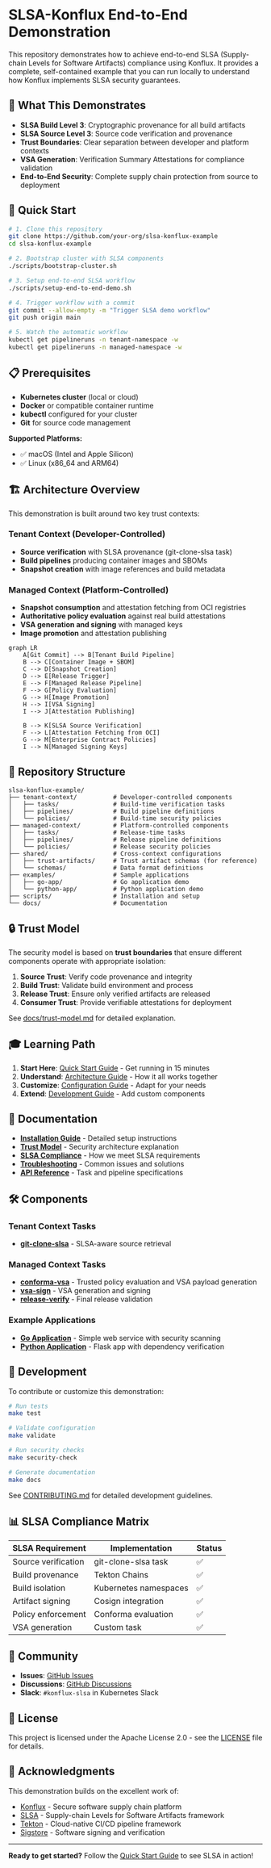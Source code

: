 # SLSA-Konflux End-to-End Demonstration

This repository demonstrates how to achieve end-to-end SLSA (Supply-chain Levels for Software Artifacts) compliance using Konflux. It provides a complete, self-contained example that you can run locally to understand how Konflux implements SLSA security guarantees.

## 🎯 What This Demonstrates

- **SLSA Build Level 3**: Cryptographic provenance for all build artifacts
- **SLSA Source Level 3**: Source code verification and provenance 
- **Trust Boundaries**: Clear separation between developer and platform contexts
- **VSA Generation**: Verification Summary Attestations for compliance validation
- **End-to-End Security**: Complete supply chain protection from source to deployment

## 🚀 Quick Start

```bash
# 1. Clone this repository
git clone https://github.com/your-org/slsa-konflux-example
cd slsa-konflux-example

# 2. Bootstrap cluster with SLSA components
./scripts/bootstrap-cluster.sh

# 3. Setup end-to-end SLSA workflow  
./scripts/setup-end-to-end-demo.sh

# 4. Trigger workflow with a commit
git commit --allow-empty -m "Trigger SLSA demo workflow"
git push origin main

# 5. Watch the automatic workflow
kubectl get pipelineruns -n tenant-namespace -w
kubectl get pipelineruns -n managed-namespace -w
```

## 📋 Prerequisites

- **Kubernetes cluster** (local or cloud)
- **Docker** or compatible container runtime
- **kubectl** configured for your cluster
- **Git** for source code management

**Supported Platforms:**
- ✅ macOS (Intel and Apple Silicon)
- ✅ Linux (x86_64 and ARM64)

## 🏗️ Architecture Overview

This demonstration is built around two key trust contexts:

### Tenant Context (Developer-Controlled)
- **Source verification** with SLSA provenance (git-clone-slsa task)
- **Build pipelines** producing container images and SBOMs
- **Snapshot creation** with image references and build metadata

### Managed Context (Platform-Controlled)  
- **Snapshot consumption** and attestation fetching from OCI registries
- **Authoritative policy evaluation** against real build attestations
- **VSA generation and signing** with managed keys
- **Image promotion** and attestation publishing

```mermaid
graph LR
    A[Git Commit] --> B[Tenant Build Pipeline]
    B --> C[Container Image + SBOM]
    C --> D[Snapshot Creation]
    D --> E[Release Trigger]
    E --> F[Managed Release Pipeline]
    F --> G[Policy Evaluation]
    G --> H[Image Promotion]
    H --> I[VSA Signing]
    I --> J[Attestation Publishing]
    
    B --> K[SLSA Source Verification]
    F --> L[Attestation Fetching from OCI]
    G --> M[Enterprise Contract Policies]
    I --> N[Managed Signing Keys]
```

## 📁 Repository Structure

```
slsa-konflux-example/
├── tenant-context/          # Developer-controlled components
│   ├── tasks/               # Build-time verification tasks
│   ├── pipelines/           # Build pipeline definitions
│   └── policies/            # Build-time security policies
├── managed-context/         # Platform-controlled components
│   ├── tasks/               # Release-time tasks
│   ├── pipelines/           # Release pipeline definitions
│   └── policies/            # Release security policies
├── shared/                  # Cross-context configurations
│   ├── trust-artifacts/     # Trust artifact schemas (for reference)
│   └── schemas/             # Data format definitions
├── examples/                # Sample applications
│   ├── go-app/              # Go application demo
│   └── python-app/          # Python application demo
├── scripts/                 # Installation and setup
└── docs/                    # Documentation
```

## 🔒 Trust Model

The security model is based on **trust boundaries** that ensure different components operate with appropriate isolation:

1. **Source Trust**: Verify code provenance and integrity
2. **Build Trust**: Validate build environment and process
3. **Release Trust**: Ensure only verified artifacts are released
4. **Consumer Trust**: Provide verifiable attestations for deployment

See [docs/trust-model.md](docs/trust-model.md) for detailed explanation.

## 🎓 Learning Path

1. **Start Here**: [Quick Start Guide](docs/quick-start.md) - Get running in 15 minutes
2. **Understand**: [Architecture Guide](docs/architecture.md) - How it all works together  
3. **Customize**: [Configuration Guide](docs/configuration.md) - Adapt for your needs
4. **Extend**: [Development Guide](docs/development.md) - Add custom components

## 📖 Documentation

- **[Installation Guide](docs/installation.md)** - Detailed setup instructions
- **[Trust Model](docs/trust-model.md)** - Security architecture explanation
- **[SLSA Compliance](docs/slsa-compliance.md)** - How we meet SLSA requirements
- **[Troubleshooting](docs/troubleshooting.md)** - Common issues and solutions
- **[API Reference](docs/api-reference.md)** - Task and pipeline specifications

## 🛠️ Components

### Tenant Context Tasks
- **[git-clone-slsa](tenant-context/tasks/git-clone-slsa/)** - SLSA-aware source retrieval

### Managed Context Tasks  
- **[conforma-vsa](managed-context/tasks/conforma-vsa/)** - Trusted policy evaluation and VSA payload generation
- **[vsa-sign](managed-context/tasks/vsa-sign/)** - VSA generation and signing
- **[release-verify](managed-context/tasks/release-verify/)** - Final release validation

### Example Applications
- **[Go Application](examples/go-app/)** - Simple web service with security scanning
- **[Python Application](examples/python-app/)** - Flask app with dependency verification

## 🔧 Development

To contribute or customize this demonstration:

```bash
# Run tests
make test

# Validate configuration
make validate

# Run security checks  
make security-check

# Generate documentation
make docs
```

See [CONTRIBUTING.md](CONTRIBUTING.md) for detailed development guidelines.

## 📊 SLSA Compliance Matrix

| SLSA Requirement | Implementation | Status |
|-----------------|----------------|---------|
| Source verification | git-clone-slsa task | ✅ |
| Build provenance | Tekton Chains | ✅ |
| Build isolation | Kubernetes namespaces | ✅ |
| Artifact signing | Cosign integration | ✅ |
| Policy enforcement | Conforma evaluation | ✅ |
| VSA generation | Custom task | ✅ |

## 🤝 Community

- **Issues**: [GitHub Issues](https://github.com/your-org/slsa-konflux-example/issues)
- **Discussions**: [GitHub Discussions](https://github.com/your-org/slsa-konflux-example/discussions)  
- **Slack**: `#konflux-slsa` in Kubernetes Slack

## 📄 License

This project is licensed under the Apache License 2.0 - see the [LICENSE](LICENSE) file for details.

## 🙏 Acknowledgments

This demonstration builds on the excellent work of:
- [Konflux](https://konflux-ci.dev/) - Secure software supply chain platform
- [SLSA](https://slsa.dev/) - Supply-chain Levels for Software Artifacts framework
- [Tekton](https://tekton.dev/) - Cloud-native CI/CD pipeline framework
- [Sigstore](https://sigstore.dev/) - Software signing and verification

---

**Ready to get started?** Follow the [Quick Start Guide](docs/quick-start.md) to see SLSA in action!